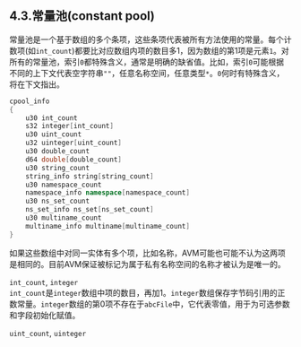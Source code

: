 ## 4.3.常量池(constant pool)

常量池是一个基于数组的多个条项，这些条项代表被所有方法使用的常量。每个计数项(如`int_count`)都要比对应数组内项的数目多1，因为数组的第1项是元素`1`。对所有的常量池，索引`0`都特殊含义，通常是明确的缺省值。比如，索引`0`可能根据不同的上下文代表空字符串`""`，任意名称空间，任意类型`*`。`0`何时有特殊含义，将在下文指出。

``` cpp
cpool_info 
{ 
 	u30 int_count 
 	s32 integer[int_count] 
 	u30 uint_count 
 	u32 uinteger[uint_count] 
 	u30 double_count 
 	d64 double[double_count] 
 	u30 string_count 
 	string_info string[string_count] 
 	u30 namespace_count 
 	namespace_info namespace[namespace_count] 
 	u30 ns_set_count 
 	ns_set_info ns_set[ns_set_count] 
 	u30 multiname_count 
 	multiname_info multiname[multiname_count] 
} 
```

如果这些数组中对同一实体有多个项，比如名称，AVM可能也可能不认为这两项是相同的。目前AVM保证被标记为属于私有名称空间的名称才被认为是唯一的。

`int_count`, `integer`  
	`int_count`是`integer`数组中项的数目，再加1。`integer`数组保存字节码引用的正数常量。`integer`数组的第0项不存在于`abcFile`中，它代表零值，用于为可选参数和字段初始化赋值。

`uint_count`, `uinteger`  
	